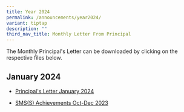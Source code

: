 ```yaml
---
title: Year 2024
permalink: /announcements/year2024/
variant: tiptap
description: ""
third_nav_title: Monthly Letter From Principal
---
```

<p>The Monthly Principal's Letter can be downloaded by clicking on the respective files below.</p><h2>January 2024</h2><ul data-tight="true" class="tight"><li><p><a href="/files/Principals_Letter_Jan_2024_final.pdf" rel="noopener noreferrer nofollow" target="_blank">Principal's Letter January 2024</a></p></li><li><p><a href="/files/SMS_S__Achievements___Oct___Dec_2023.pdf" rel="noopener noreferrer nofollow" target="_blank">SMS(S) Achievements Oct-Dec 2023</a></p></li></ul><p></p><p></p><p></p>